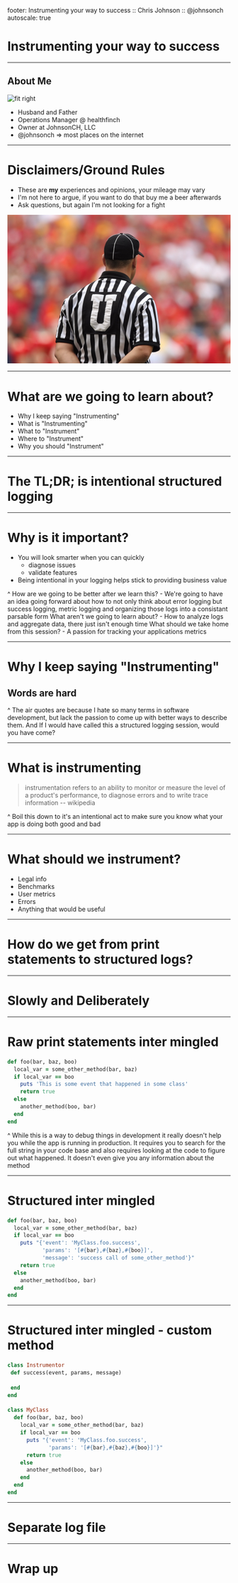 footer: Instrumenting your way to success :: Chris Johnson :: @johnsonch
autoscale: true

# Instrumenting your way to success

---
## About Me

![fit right](http://www.johnsonch.com/images/me.jpg)

* Husband and Father
* Operations Manager @ healthfinch
* Owner at JohnsonCH, LLC
* @johnsonch => most places on the internet

---
# Disclaimers/Ground Rules

* These are **my** experiences and opinions, your mileage may vary
* I'm not here to argue, if you want to do that buy me a beer afterwards
* Ask questions, but again I'm not looking for a fight

![full](images/pexels-photo-209954.jpeg)

---
# What are we going to learn about?
* Why I keep saying "Instrumenting"
* What is "Instrumenting"
* What to "Instrument"
* Where to "Instrument"
* Why you should "Instrument"

---
# The TL;DR; is intentional structured logging

---
# Why is it important?

* You will look smarter when you can quickly
  * diagnose issues
  * validate features
* Being intentional in your logging helps stick to providing business value

^ How are we going to be better after we learn this?
    - We're going to have an idea going forward about how to not only
    think about error logging but success logging, metric logging and
    organizing those logs into a consistant parsable form
  What aren't we going to learn about?
    - How to analyze logs and aggregate data, there just isn't enough time
  What should we take home from this session?
    - A passion for tracking your applications metrics

---
# Why I keep saying "Instrumenting"
## Words are hard

^ The air quotes are because I hate so many terms in software development,
but lack the passion to come up with better ways to describe them. And If
I would have called this a structured logging session, would you have come?

---
# What is instrumenting

> instrumentation refers to an ability to monitor or measure the level of a product's performance, to diagnose errors and to write trace information
-- wikipedia

^ Boil this down to it's an intentional act to make sure you know what your app is doing both good and bad

---
# What should we instrument?
 * Legal info
 * Benchmarks
 * User metrics
 * Errors
 * Anything that would be useful

---
# How do we get from print statements to structured logs?

---
# Slowly and Deliberately

---
# Raw print statements inter mingled

```ruby
def foo(bar, baz, boo)
  local_var = some_other_method(bar, baz)
  if local_var == boo
    puts 'This is some event that happened in some class'
    return true
  else
    another_method(boo, bar)
  end
end
```

^ While this is a way to debug things in development it really doesn't help you while the app is running in production. It requires you to search for the full string in your code base and also requires looking at the code to figure out what happened. It doesn't even give you any information about the method

---
# Structured inter mingled

```ruby
def foo(bar, baz, boo)
  local_var = some_other_method(bar, baz)
  if local_var == boo
    puts "{'event': 'MyClass.foo.success',
           'params': '[#{bar},#{baz},#{boo}]',
           'message': 'success call of some_other_method'}"
    return true
  else
    another_method(boo, bar)
  end
end
```

---
# Structured inter mingled - custom method

```ruby
class Instrumentor
 def success(event, params, message)

 end
end

class MyClass
  def foo(bar, baz, boo)
    local_var = some_other_method(bar, baz)
    if local_var == boo
      puts "{'event': 'MyClass.foo.success',
             'params': '[#{bar},#{baz},#{boo}]'}"
      return true
    else
      another_method(boo, bar)
    end
  end
end
```

---
# Separate log file

---
# Wrap up
